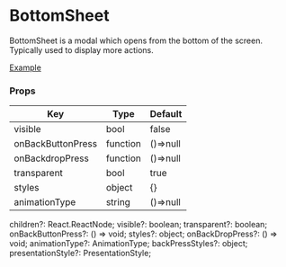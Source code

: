 # BottomSheet

BottomSheet is a modal which opens from the bottom of the screen. Typically used to display more actions.

[Example](https://github.com/ThakurBallary/react-native-btr-demo/tree/main/src/Components/BottomSheet.tsx)

### Props
Key | Type | Default
----|----|----
visible | bool | false 
onBackButtonPress | function | ()=>null
onBackdropPress | function | ()=>null
transparent | bool | true 
styles | object | {}
animationType | string | ()=>null


  children?: React.ReactNode;
  visible?: boolean;
  transparent?: boolean;
  onBackButtonPress?: () => void;
  styles?: object;
  onBackDropPress?: () => void;
  animationType?: AnimationType;
  backPressStyles?: object;
  presentationStyle?: PresentationStyle;